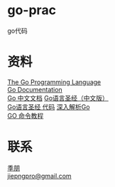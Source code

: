# go-prac
go代码

# 资料
[The Go Programming Language](http://www.gopl.io/)  
[Go Documentation](https://golang.org/doc/)  
[Go 中文文档](https://go-zh.org/doc/)
[Go语言圣经（中文版）](https://yar999.gitbooks.io/gopl-zh/content/index.html)  
[Go语言圣经 代码](https://github.com/adonovan/gopl.io/)
[深入解析Go](https://tiancaiamao.gitbooks.io/go-internals/content/zh/index.html)  
[GO 命令教程](https://github.com/hyper0x/go_command_tutorial)

# 联系
[季朋](www.jipeng.me)  
jiepngpro@gmail.com

